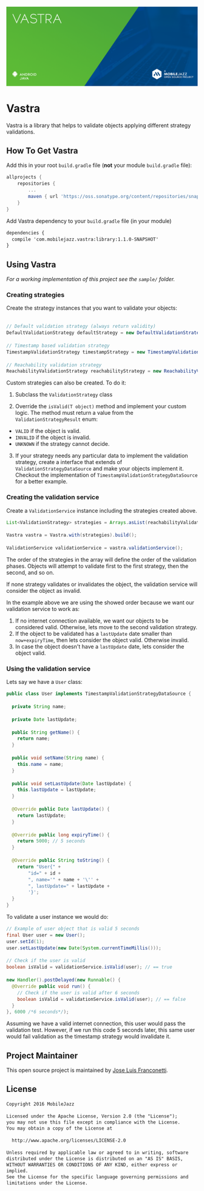 ![Mobile Jazz Vastra](https://raw.githubusercontent.com/mobilejazz/metadata/master/images/banners/mobile-jazz-vastra-android-banner.png)

Vastra
=============

Vastra is a library that helps to validate objects applying different strategy validations.

## How To Get Vastra

Add this in your root `build.gradle` file (**not** your module `build.gradle` file):

```gradle
allprojects {
	repositories {
		...
		maven { url 'https://oss.sonatype.org/content/repositories/snapshots' }
	}
}
```

Add Vastra dependency to your `build.gradle` file (in your module)

```xml
dependencies {
  compile 'com.mobilejazz.vastra:library:1.1.0-SNAPSHOT'
}
```

## Using Vastra

*For a working implementation of this project see the `sample/` folder.*

### Creating strategies

Create the strategy instances that you want to validate your objects:

```java

// Default validation strategy (always return validity)
DefaultValidationStrategy defaultStrategy = new DefaultValidationStrategy();

// Timestamp based validation strategy
TimestampValidationStrategy timestampStrategy = new TimestampValidationStrategy();

// Reachability validation strategy
ReachabilityValidationStrategy reachabilityStrategy = new ReachabilityValidationStrategy(getApplicationContext());
```

Custom strategies can also be created. To do it:

1. Subclass the `ValidationStrategy` class

2. Override the `isValid(T object)` method and implement your custom logic. The method must return a value from the `ValidationStrategyResult` enum:
  - `VALID` if the object is valid.
  - `INVALID` if the object is invalid.
  - `UNKNOWN` if the strategy cannot decide.


3. If your strategy needs any particular data to implement the validation strategy, create a interface that extends of `ValidationStrategyDataSource` and make your objects implement it. Checkout the implementation of `TimestampValidationStrategyDataSource` for a better example.

### Creating the validation service

Create a `ValidationService` instance including the strategies created above.

```java
List<ValidationStrategy> strategies = Arrays.asList(reachabilityValidationStrategy, timestampValidationStrategy);
            
Vastra vastra = Vastra.with(strategies).build();

ValidationService validationService = vastra.validationService();
```

The order of the strategies in the array will define the order of the validation phases. Objects will attempt to validate first to the first strategy, then the second, and so on.

If none strategy validates or invalidates the object, the validation service will consider the object as invalid.


In the example above we are using the showed order because we want our validation service to work as:

1. If no internet connection available, we want our objects to be considered valid. Otherwise, lets move to the second validation strategy.
2. If the object to be validated has a `lastUpdate` date smaller than `now+expiryTime`, then lets consider the object valid. Otherwise invalid.
3. In case the object doesn't have a `lastUpdate` date, lets consider the object valid.

### Using the validation service

Lets say we have a `User` class:

```java
public class User implements TimestampValidationStrategyDataSource {

  private String name;

  private Date lastUpdate;

  public String getName() {
    return name;
  }

  public void setName(String name) {
    this.name = name;
  }

  public void setLastUpdate(Date lastUpdate) {
    this.lastUpdate = lastUpdate;
  }

  @Override public Date lastUpdate() {
    return lastUpdate;
  }

  @Override public long expiryTime() {
    return 5000; // 5 seconds
  }

  @Override public String toString() {
    return "User{" +
        "id=" + id +
        ", name='" + name + '\'' +
        ", lastUpdate=" + lastUpdate +
        '}';
  }
}
```

To validate a user instance we would do:

```java
// Example of user object that is valid 5 seconds
final User user = new User();
user.setId(1);
user.setLastUpdate(new Date(System.currentTimeMillis()));

// Check if the user is valid
boolean isValid = validationService.isValid(user); // == true

new Handler().postDelayed(new Runnable() {
  @Override public void run() {
    // Check if the user is valid after 6 seconds
    boolean isValid = validationService.isValid(user); // == false
  }
}, 6000 /*6 seconds*/);
```

Assuming we have a valid internet connection, this user would pass the validation test. However, if we run this code 5 seconds later, this same user would fail validation as the timestamp strategy would invalidate it.

## Project Maintainer

This open source project is maintained by [Jose Luis Franconetti](https://github.com/joselufo).

## License

    Copyright 2016 MobileJazz

    Licensed under the Apache License, Version 2.0 (the "License");
    you may not use this file except in compliance with the License.
    You may obtain a copy of the License at

      http://www.apache.org/licenses/LICENSE-2.0

    Unless required by applicable law or agreed to in writing, software
    distributed under the License is distributed on an "AS IS" BASIS,
    WITHOUT WARRANTIES OR CONDITIONS OF ANY KIND, either express or implied.
    See the License for the specific language governing permissions and
    limitations under the License.
